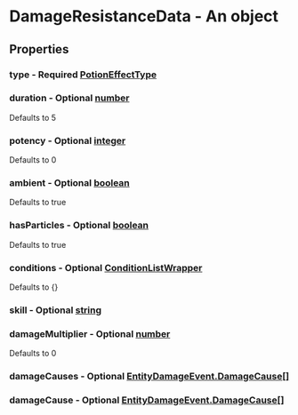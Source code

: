 

# DamageResistanceData - An object



## Properties



### type - Required [PotionEffectType](PotionEffectType)



### duration - Optional [number](number)



Defaults to 5



### potency - Optional [integer](integer)



Defaults to 0



### ambient - Optional [boolean](boolean)



Defaults to true



### hasParticles - Optional [boolean](boolean)



Defaults to true



### conditions - Optional [ConditionListWrapper](ConditionListWrapper)



Defaults to {}



### skill - Optional [string](string)



### damageMultiplier - Optional [number](number)



Defaults to 0



### damageCauses - Optional [EntityDamageEvent.DamageCause[]](EntityDamageEvent.DamageCause[])



### damageCause - Optional [EntityDamageEvent.DamageCause[]](EntityDamageEvent.DamageCause[])

